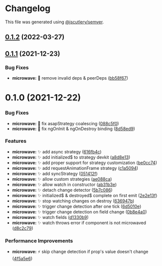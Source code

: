 # Changelog

This file was generated using [@jscutlery/semver](https://github.com/jscutlery/semver).

## [0.1.2](https://github.com/jscutlery/devkit/compare/microwave-0.1.1...microwave-0.1.2) (2022-03-27)



## [0.1.1](https://github.com/jscutlery/devkit/compare/microwave-0.1.0...microwave-0.1.1) (2021-12-23)


### Bug Fixes

* **microwave:** 🐞 remove invalid deps & peerDeps ([bb58f67](https://github.com/jscutlery/devkit/commit/bb58f67cce541d5a52662ba83ad4eb74eeb7b4ad))



# 0.1.0 (2021-12-22)


### Bug Fixes

* **microwave:** 🐞 fix asapStrategy coalescing ([088c5f0](https://github.com/jscutlery/devkit/commit/088c5f0caa06a314fcf4a753d802b9c6f55a7467))
* **microwave:** 🐞 fix ngOnInit & ngOnDestroy binding ([8d58ed9](https://github.com/jscutlery/devkit/commit/8d58ed95895a03e6e019f24971bb9a9e27a2c896))


### Features

* **microwave:** ✨ add async strategy ([616fb4c](https://github.com/jscutlery/devkit/commit/616fb4c004a8b773d9ff415a6494f6a671763b7d))
* **microwave:** ✨ add initialized$ to strategy devkit ([a8d8e13](https://github.com/jscutlery/devkit/commit/a8d8e133bc8b822b18aa8935c25d2aa77a8c78b1))
* **microwave:** ✨ add proper support for strategy customization ([be0cc74](https://github.com/jscutlery/devkit/commit/be0cc74a077422da30800a08668381c2cabdaed6))
* **microwave:** ✨ add requestAnimationFrame strategy ([c1a5094](https://github.com/jscutlery/devkit/commit/c1a5094234baad6a52afe98ec0312b3217388843))
* **microwave:** ✨ add syncStrategy ([051412f](https://github.com/jscutlery/devkit/commit/051412f936f3244c747e5350539601f78a4570ba))
* **microwave:** ✨ allow custom strategies ([ae088ca](https://github.com/jscutlery/devkit/commit/ae088ca424a1cf0ecc4c9dbde95ce8ce68753aa9))
* **microwave:** ✨ allow watch in constructor ([ab31b3e](https://github.com/jscutlery/devkit/commit/ab31b3efb7a83ba6545c729ad707ba447a9cd773))
* **microwave:** ✨ detach change detector ([5b7c086](https://github.com/jscutlery/devkit/commit/5b7c086cbb697f406e8ce7d5645ba01e6cef4f66))
* **microwave:** ✨ initialized$ & destroyed$ complete on first emit ([2e2e13f](https://github.com/jscutlery/devkit/commit/2e2e13f9f455db57b563c39df788ef90dafc67b2))
* **microwave:** ✨ stop watching changes on destroy ([636947b](https://github.com/jscutlery/devkit/commit/636947bd99eb7f2acd75ce2d143ada2109929a29))
* **microwave:** ✨ trigger change detection after one tick ([6d5010e](https://github.com/jscutlery/devkit/commit/6d5010edf1ff369d2bd407a69c41c14998d0fe9d))
* **microwave:** ✨ trigger change detection on field change ([0b8e4a0](https://github.com/jscutlery/devkit/commit/0b8e4a0c23bd864c37aa7460424acb37e97c31a7))
* **microwave:** ✨ watch fields ([d1330b9](https://github.com/jscutlery/devkit/commit/d1330b904fe1453bb2cbaa7be799447e14791653))
* **microwave:** ✨ watch throws error if component is not microwaved ([d8c2c79](https://github.com/jscutlery/devkit/commit/d8c2c795d2ff350b85728b5ba5fd53342e65f2f0))


### Performance Improvements

* **microwave:** ⚡️ skip change detection if prop's value doesn't change ([4f5a5e6](https://github.com/jscutlery/devkit/commit/4f5a5e69e27767e32296b6a58c81cb66020a3d20))
